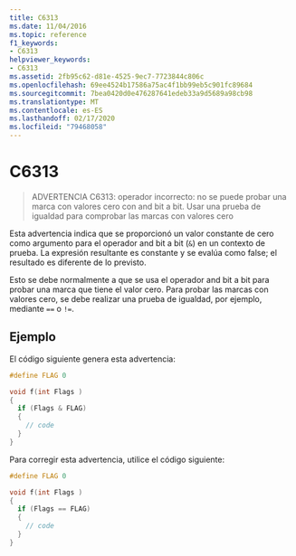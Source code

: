 ```yaml
---
title: C6313
ms.date: 11/04/2016
ms.topic: reference
f1_keywords:
- C6313
helpviewer_keywords:
- C6313
ms.assetid: 2fb95c62-d81e-4525-9ec7-7723844c806c
ms.openlocfilehash: 69ee4524b17586a75ac4f1bb99eb5c901fc89684
ms.sourcegitcommit: 7bea0420d0e476287641edeb33a9d5689a98cb98
ms.translationtype: MT
ms.contentlocale: es-ES
ms.lasthandoff: 02/17/2020
ms.locfileid: "79468058"
---
```

# <a name="c6313"></a>C6313

> ADVERTENCIA C6313: operador incorrecto: no se puede probar una marca con valores cero con and bit a bit. Usar una prueba de igualdad para comprobar las marcas con valores cero

Esta advertencia indica que se proporcionó un valor constante de cero como argumento para el operador and bit a bit (`&`) en un contexto de prueba. La expresión resultante es constante y se evalúa como false; el resultado es diferente de lo previsto.

Esto se debe normalmente a que se usa el operador and bit a bit para probar una marca que tiene el valor cero. Para probar las marcas con valores cero, se debe realizar una prueba de igualdad, por ejemplo, mediante `==` o `!=`.

## <a name="example"></a>Ejemplo

El código siguiente genera esta advertencia:

```cpp
#define FLAG 0

void f(int Flags )
{
  if (Flags & FLAG)
  {
    // code
  }
}
```

Para corregir esta advertencia, utilice el código siguiente:

```cpp
#define FLAG 0

void f(int Flags )
{
  if (Flags == FLAG)
  {
    // code
  }
}
```
